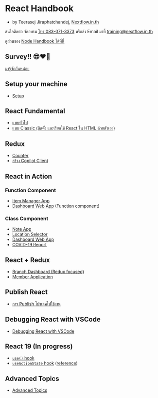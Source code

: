 
# React Handbook

- by Teerasej Jiraphatchandej, [Nextflow.in.th](https://www.nextflow.in.th)

สนใจติดต่อ จัดอบรม [โทร 083-071-3373](tel:083-071-3373) หรือส่ง Email มาที่ [training@nextflow.in.th](mailto:training@nextflow.in.th)

ดูส่วนของ [Node Handbook ได้ที่นี่](https://github.com/teerasej/node-handbook/)

## Survey!! 😎❤️🥳

[มารู้จักกันหน่อย](https://app.sli.do/event/tpyr1stJs4wENE5cxwffw4)

## Setup your machine

- [Setup](contents/setup.md)


## React Fundamental 

- [แบบทั่วไป](/contents/react-fundamental/README.md)
- [แบบ Classic (ติดตั้ง และเรียกใช้ React ใน HTML ด้วยตัวเอง)](/contents/react-fundamental-classic/README.md)

## Redux 

- [Counter](contents/practice/counter/readme.md)
- [สร้าง Copilot Client](contents/practice/openai/readme.md)

## React in Action 

### Function Component 

- [Item Manager App](contents/practice/item-manager-app/readme.md)
- [Dashboard Web App](contents/practice/dashboard-app-function-component/readme.md) (Function component)

### Class Component

- [Note App](contents/practice/note-app-saga/readme.md)
- [Location Selector](contents/practice/location-selector/readme.md)
- [Dashboard Web App](contents/practice/dashboard-app/readme.md)
- [COVID-19 Report](contents/practice/covid-today/readme.md)

## React + Redux 

- [Branch Dashboard (Redux focused)](contents/practice/dashboard-app-redux-focus/readme.md)
- [Member Application](contents/practice/member-app/readme.md)

## Publish React

- [การ Publish โปรเจคไปใช้งาน](contents/publish.md) 

## Debugging React with VSCode

- [Debugging React with VSCode](contents/debugging.md)

## React 19 (In progress)

- [`use()` hook](https://github.com/teerasej/nextflow-react-vite-use-hook-example)
- [`useActionState` hook](https://github.com/teerasej/nextflow-react-js-vite/tree/use-action-state-example) ([reference](https://react.dev/reference/react/useActionState))

## Advanced Topics

- [Advanced Topics](contents/advanced/README.md)
